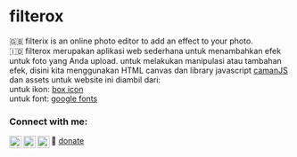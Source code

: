 # filterox
🇬🇧
filterix is an online photo editor to add an effect to your photo.
<br>
🇮🇩
filterox merupakan aplikasi web sederhana untuk menambahkan efek untuk foto yang Anda upload.
untuk melakukan manipulasi atau tambahan efek, disini kita menggunakan HTML canvas dan library javascript <a href="http://camanjs.com/">camanJS</a>
dan assets untuk website ini diambil dari:
<br>
untuk ikon: <a href="https://boxicons.com/">box icon</a> <br>
untuk font: <a href="https://fonts.google.com/">google fonts</a>


### Connect with me:


[<img align="left" alt="sasakiroo | Instagram" width="22px" src="https://cdn.jsdelivr.net/npm/simple-icons@v3/icons/instagram.svg" />][instagram]
[<img align="left" alt="sasakiroo | Youtube" width="22px" src="https://cdn.jsdelivr.net/npm/simple-icons@v3/icons/youtube.svg" />][youtube]
[<img align="left" alt="sasakiroo | Tiktok" width="22px" src="https://cdn.jsdelivr.net/npm/simple-icons@v3/icons/tiktok.svg" />][tiktok]


🎁 [donate]




[donate]: https://saweria.co/sasakiroo
[youtube]: https://www.youtube.com/channel/UCze-cYXPTvZtiKSaJ0BR5Yg
[instagram]: https://instagram.com/sasakiroo___
[tiktok]: tiktok.com/@boringcodes
